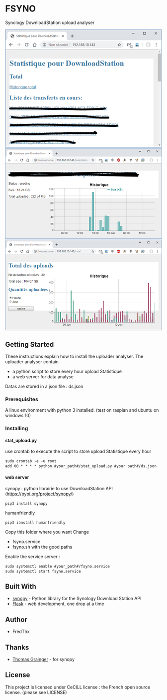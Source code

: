 # FSYNO

Synology DownloadStation upload analyser

![/](https://github.com/FredThx/FSYNO/blob/master/images/index.PNG)
![/task_id](https://github.com/FredThx/FSYNO/blob/master/images/file.PNG)
![/total](https://github.com/FredThx/FSYNO/blob/master/images/total.PNG)

## Getting Started

These instructions explain how to install the uploader analyser.
The uploader analyser contain
* a python script to store every hour upload Statistique
* a web server for data analyse

Datas are stored in a json file : ds.json

### Prerequisites

A linux environment with python 3 installed.
(test on raspian and ubuntu on windows 10)

### Installing

#### stat_upload.py

use crontab to execute the script to store upload Statistique every hour

```
sudo crontab -e -u root
add 00 * * * * python #your_path#/stat_upload.py #your path#/ds.json
```

#### web server

synopy : python librairie to use DownloadStation API (https://pypi.org/project/synopy/)

```
pip3 install synopy
```

humanfriendly

```
pip3 ibnstall humanfriendly
```

Copy this folder where you want
Change
* fsyno.service
* fsyno.sh
with the good paths

Enable the service server :

```
sudo systemctl enable #your_path#/fsyno.service
sudo systemctl start fsyno.service
```

## Built With

* [synopy](https://github.com/graingert/synopy) - Python library for the Synology Download Station API
* [Flask](http://flask.pocoo.org/) - web development, one drop at a time

## Author

* FredThx

## Thanks

* [Thomas Grainger](https://github.com/graingert) - for synopy

## License

This project is licensed under CeCILL license : the French open source license.
(please see LICENSE)
